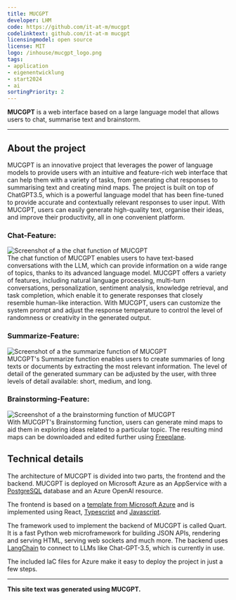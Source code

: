 ```yaml
---
title: MUCGPT
developer: LHM
code: https://github.com/it-at-m/mucgpt
codelinktext: github.com/it-at-m mucgpt
licensingmodel: open source
license: MIT
logo: /inhouse/mucgpt_logo.png
tags:
- application
- eigenentwicklung
- start2024
- ai
sortingPriority: 2
---
```

__MUCGPT__ is a web interface based on a large language model that allows users to chat, summarise text and brainstorm.

---

## About the project


MUCGPT is an innovative project that leverages the power of language models to provide users with an intuitive and feature-rich web interface that can help them with a variety of tasks, from generating chat responses to summarising text and creating mind maps. The project is built on top of ChatGPT3.5, which is a powerful language model that has been fine-tuned to provide accurate and contextually relevant responses to user input. With MUCGPT, users can easily generate high-quality text, organise their ideas, and improve their productivity, all in one convenient platform.  
### Chat-Feature:
![Screenshot of a the chat function of MUCGPT](/inhouse/mucgpt_chat.png)  
The chat function of MUCGPT enables users to have text-based conversations with the LLM, which can provide information on a wide range of topics, thanks to its advanced language model. MUCGPT offers a variety of features, including natural language processing, multi-turn conversations, personalization, sentiment analysis, knowledge retrieval, and task completion, which enable it to generate responses that closely resemble human-like interaction. With MUCGPT, users can customize the system prompt and adjust the response temperature to control the level of randomness or creativity in the generated output.  
### Summarize-Feature:
![Screenshot of a the summarize function of MUCGPT](/inhouse/mucgpt_summarize.png)  
MUCGPT's Summarize function enables users to create summaries of long texts or documents by extracting the most relevant information. The level of detail of the generated summary can be adjusted by the user, with three levels of detail available: short, medium, and long.  
### Brainstorming-Feature:
![Screenshot of a the brainstorming function of MUCGPT](/inhouse/mucgpt_chat.png)  
With MUCGPT's Brainstorming function, users can generate mind maps to aid them in exploring ideas related to a particular topic. The resulting mind maps can be downloaded and edited further using [Freeplane](freeplane).      


## Technical details

The architecture of MUCGPT is divided into two parts, the frontend and the backend. MUCGPT is deployed on Microsoft Azure as an AppService with a [PostgreSQL](postgresql) database and an Azure OpenAI resource.

The frontend is based on a [template from Microsoft Azure](https://github.com/Azure-Samples/azure-search-openai-demo) and is implemented using React, [Typescript](typescript) and [Javascript](javascript).

The framework used to implement the backend of MUCGPT is called Quart. It is a fast Python web microframework for building JSON APIs, rendering and serving HTML, serving web sockets and much more. The backend uses [LangChain](langchain) to connect to LLMs like Chat-GPT-3.5, which is currently in use.  

The included IaC files for Azure make it easy to deploy the project in just a few steps.

---
__This site text was generated using MUCGPT.__
